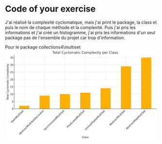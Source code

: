 # Code of your exercise


J'ai réalisé la complexité cyclomatique, mais j'ai print le package, la class et puis le nom de chaque méthode et la complexité. Puis j'ai pris les informations et j'ai créé un histogramme, j'ai pris les informations d'un seul package pas de l'ensemble du projet car trop d'information.

Pour le package collections4\multiset
![Histogram](./CCvv "Pour le package")
